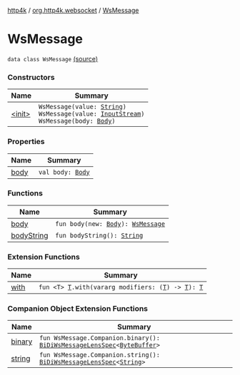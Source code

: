 [http4k](../../index.md) / [org.http4k.websocket](../index.md) / [WsMessage](./index.md)

# WsMessage

`data class WsMessage` [(source)](https://github.com/http4k/http4k/blob/master/http4k-core/src/main/kotlin/org/http4k/websocket/websocket.kt#L32)

### Constructors

| Name | Summary |
|---|---|
| [&lt;init&gt;](-init-.md) | `WsMessage(value: `[`String`](https://kotlinlang.org/api/latest/jvm/stdlib/kotlin/-string/index.html)`)`<br>`WsMessage(value: `[`InputStream`](https://docs.oracle.com/javase/6/docs/api/java/io/InputStream.html)`)`<br>`WsMessage(body: `[`Body`](../../org.http4k.core/-body/index.md)`)` |

### Properties

| Name | Summary |
|---|---|
| [body](body.md) | `val body: `[`Body`](../../org.http4k.core/-body/index.md) |

### Functions

| Name | Summary |
|---|---|
| [body](body.md) | `fun body(new: `[`Body`](../../org.http4k.core/-body/index.md)`): `[`WsMessage`](./index.md) |
| [bodyString](body-string.md) | `fun bodyString(): `[`String`](https://kotlinlang.org/api/latest/jvm/stdlib/kotlin/-string/index.html) |

### Extension Functions

| Name | Summary |
|---|---|
| [with](../../org.http4k.core/with.md) | `fun <T> `[`T`](../../org.http4k.core/with.md#T)`.with(vararg modifiers: (`[`T`](../../org.http4k.core/with.md#T)`) -> `[`T`](../../org.http4k.core/with.md#T)`): `[`T`](../../org.http4k.core/with.md#T) |

### Companion Object Extension Functions

| Name | Summary |
|---|---|
| [binary](../../org.http4k.lens/binary.md) | `fun WsMessage.Companion.binary(): `[`BiDiWsMessageLensSpec`](../../org.http4k.lens/-bi-di-ws-message-lens-spec/index.md)`<`[`ByteBuffer`](https://docs.oracle.com/javase/6/docs/api/java/nio/ByteBuffer.html)`>` |
| [string](../../org.http4k.lens/string.md) | `fun WsMessage.Companion.string(): `[`BiDiWsMessageLensSpec`](../../org.http4k.lens/-bi-di-ws-message-lens-spec/index.md)`<`[`String`](https://kotlinlang.org/api/latest/jvm/stdlib/kotlin/-string/index.html)`>` |
